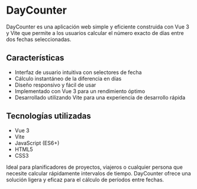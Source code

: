 # DayCounter

DayCounter es una aplicación web simple y eficiente construida con Vue 3 y Vite que permite a los usuarios calcular el número exacto de días entre dos fechas seleccionadas.

## Características

- Interfaz de usuario intuitiva con selectores de fecha
- Cálculo instantáneo de la diferencia en días
- Diseño responsivo y fácil de usar
- Implementado con Vue 3 para un rendimiento óptimo
- Desarrollado utilizando Vite para una experiencia de desarrollo rápida

## Tecnologías utilizadas

- Vue 3
- Vite
- JavaScript (ES6+)
- HTML5
- CSS3

Ideal para planificadores de proyectos, viajeros o cualquier persona que necesite calcular rápidamente intervalos de tiempo. DayCounter ofrece una solución ligera y eficaz para el cálculo de períodos entre fechas.
